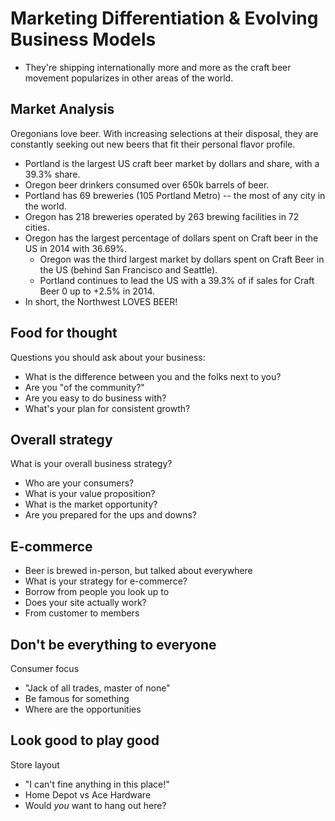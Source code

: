 # Marketing Differentiation & Evolving Business Models
- They're shipping internationally more and more as the craft beer movement popularizes in other areas of the world.

## Market Analysis
Oregonians love beer. With increasing selections at their disposal, they are constantly seeking out new beers that fit their personal flavor profile.
- Portland is the largest US craft beer market by dollars and share, with a 39.3% share.
- Oregon beer drinkers consumed over 650k barrels of beer.
- Portland has 69 breweries (105 Portland Metro) -- the most of any city in the world.
- Oregon has 218 breweries operated by 263 brewing facilities in 72 cities.
- Oregon has the largest percentage of dollars spent on Craft beer in the US in 2014 with 36.69%. 
  - Oregon was the third largest market by dollars spent on Craft Beer in the US (behind San Francisco and Seattle). 
  - Portland continues to lead the US with a 39.3% of if sales for Craft Beer 0 up to +2.5% in 2014.
- In short, the Northwest LOVES BEER!

## Food for thought
Questions you should ask about your business:
- What is the difference between you and the folks next to you?
- Are you "of the community?"
- Are you easy to do business with?
- What's your plan for consistent growth?

## Overall strategy
What is your overall business strategy?
- Who are your consumers?
- What is your value proposition?
- What is the market opportunity?
- Are you prepared for the ups and downs?

## E-commerce
- Beer is brewed in-person, but talked about everywhere
- What is your strategy for e-commerce?
- Borrow from people you look up to
- Does your site actually work?
- From customer to members

## Don't be everything to everyone
Consumer focus
- "Jack of all trades, master of none"
- Be famous for something
- Where are the opportunities

## Look good to play good
Store layout
- "I can't fine anything in this place!"
- Home Depot vs Ace Hardware
- Would *you* want to hang out here?
